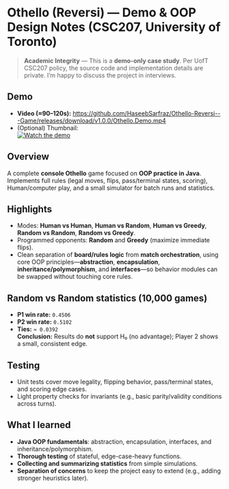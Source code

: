 # Othello (Reversi) — Demo & OOP Design Notes (CSC207, University of Toronto)

> **Academic Integrity** — This is a **demo-only case study**. Per UofT CSC207 policy, the source code and implementation details are private. I’m happy to discuss the project in interviews.

## Demo
- **Video (≈90–120s):** https://github.com/HaseebSarfraz/Othello-Reversi---Game/releases/download/v1.0.0/Othello.Demo.mp4
- (Optional) Thumbnail:  
  [![Watch the demo](media/thumbnail.png)](https://github.com/HaseebSarfraz/Othello-Reversi---Game/releases/download/v1.0.0/Othello.Demo.mp4)

## Overview
A complete **console Othello** game focused on **OOP practice in Java**. Implements full rules (legal moves, flips, pass/terminal states, scoring), Human/computer play, and a small simulator for batch runs and statistics.

## Highlights
- Modes: **Human vs Human**, **Human vs Random**, **Human vs Greedy**, **Random vs Random**, **Random vs Greedy**.
- Programmed opponents: **Random** and **Greedy** (maximize immediate flips).
- Clean separation of **board/rules logic** from **match orchestration**, using core OOP principles—**abstraction**, **encapsulation**, **inheritance/polymorphism**, and **interfaces**—so behavior modules can be swapped without touching core rules.

## Random vs Random statistics (10,000 games)
- **P1 win rate:** `0.4506`  
- **P2 win rate:** `0.5102`  
- **Ties:** `≈ 0.0392`  
**Conclusion:** Results do **not** support H₀ (no advantage); Player 2 shows a small, consistent edge.

## Testing
- Unit tests cover move legality, flipping behavior, pass/terminal states, and scoring edge cases.
- Light property checks for invariants (e.g., basic parity/validity conditions across turns).

## What I learned
- **Java OOP fundamentals**: abstraction, encapsulation, interfaces, and inheritance/polymorphism.
- **Thorough testing** of stateful, edge-case-heavy functions.
- **Collecting and summarizing statistics** from simple simulations.
- **Separation of concerns** to keep the project easy to extend (e.g., adding stronger heuristics later).
